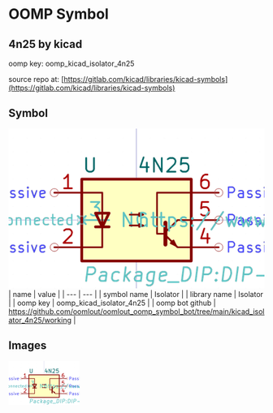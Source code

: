 # OOMP Symbol  
## 4n25  by kicad  
  
oomp key: oomp_kicad_isolator_4n25  
  
source repo at: [https://gitlab.com/kicad/libraries/kicad-symbols](https://gitlab.com/kicad/libraries/kicad-symbols)  
## Symbol  
  
[![working.png](working_600.png)](working.png)  
| name | value | 
| --- | --- | 
| symbol name | Isolator | 
| library name | Isolator | 
| oomp key | oomp_kicad_isolator_4n25 | 
| oomp bot github | https://github.com/oomlout/oomlout_oomp_symbol_bot/tree/main/kicad_isolator_4n25/working | 
## Images  
  
[![working.png](working_140.png)](working.png)  
